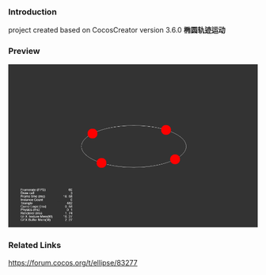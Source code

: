 ### Introduction

project created based on CocosCreator version 3.6.0 **椭圆轨迹运动** 

### Preview
![image](../../../gif/202203/2022030564.gif)

### Related Links
https://forum.cocos.org/t/ellipse/83277